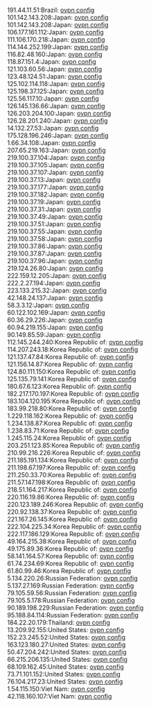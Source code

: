 191.44.11.51:Brazil: [ovpn config](vpn/191_44_11_51.ovpn)  
101.142.143.208:Japan: [ovpn config](vpn/101_142_143_208.ovpn)  
101.142.143.208:Japan: [ovpn config](vpn/101_142_143_208.ovpn)  
106.177.161.112:Japan: [ovpn config](vpn/106_177_161_112.ovpn)  
111.106.170.218:Japan: [ovpn config](vpn/111_106_170_218.ovpn)  
114.144.252.199:Japan: [ovpn config](vpn/114_144_252_199.ovpn)  
116.82.48.160:Japan: [ovpn config](vpn/116_82_48_160.ovpn)  
118.87.151.4:Japan: [ovpn config](vpn/118_87_151_4.ovpn)  
121.103.60.56:Japan: [ovpn config](vpn/121_103_60_56.ovpn)  
123.48.124.51:Japan: [ovpn config](vpn/123_48_124_51.ovpn)  
125.102.114.118:Japan: [ovpn config](vpn/125_102_114_118.ovpn)  
125.198.37.125:Japan: [ovpn config](vpn/125_198_37_125.ovpn)  
125.56.117.10:Japan: [ovpn config](vpn/125_56_117_10.ovpn)  
126.145.136.66:Japan: [ovpn config](vpn/126_145_136_66.ovpn)  
126.203.204.100:Japan: [ovpn config](vpn/126_203_204_100.ovpn)  
126.28.201.240:Japan: [ovpn config](vpn/126_28_201_240.ovpn)  
14.132.27.53:Japan: [ovpn config](vpn/14_132_27_53.ovpn)  
175.128.196.246:Japan: [ovpn config](vpn/175_128_196_246.ovpn)  
1.66.34.108:Japan: [ovpn config](vpn/1_66_34_108.ovpn)  
207.65.219.163:Japan: [ovpn config](vpn/207_65_219_163.ovpn)  
219.100.37.104:Japan: [ovpn config](vpn/219_100_37_104.ovpn)  
219.100.37.105:Japan: [ovpn config](vpn/219_100_37_105.ovpn)  
219.100.37.107:Japan: [ovpn config](vpn/219_100_37_107.ovpn)  
219.100.37.13:Japan: [ovpn config](vpn/219_100_37_13.ovpn)  
219.100.37.177:Japan: [ovpn config](vpn/219_100_37_177.ovpn)  
219.100.37.182:Japan: [ovpn config](vpn/219_100_37_182.ovpn)  
219.100.37.19:Japan: [ovpn config](vpn/219_100_37_19.ovpn)  
219.100.37.31:Japan: [ovpn config](vpn/219_100_37_31.ovpn)  
219.100.37.49:Japan: [ovpn config](vpn/219_100_37_49.ovpn)  
219.100.37.51:Japan: [ovpn config](vpn/219_100_37_51.ovpn)  
219.100.37.55:Japan: [ovpn config](vpn/219_100_37_55.ovpn)  
219.100.37.58:Japan: [ovpn config](vpn/219_100_37_58.ovpn)  
219.100.37.86:Japan: [ovpn config](vpn/219_100_37_86.ovpn)  
219.100.37.87:Japan: [ovpn config](vpn/219_100_37_87.ovpn)  
219.100.37.96:Japan: [ovpn config](vpn/219_100_37_96.ovpn)  
219.124.26.80:Japan: [ovpn config](vpn/219_124_26_80.ovpn)  
222.159.12.205:Japan: [ovpn config](vpn/222_159_12_205.ovpn)  
222.2.27.194:Japan: [ovpn config](vpn/222_2_27_194.ovpn)  
223.133.215.32:Japan: [ovpn config](vpn/223_133_215_32.ovpn)  
42.148.24.137:Japan: [ovpn config](vpn/42_148_24_137.ovpn)  
58.3.3.12:Japan: [ovpn config](vpn/58_3_3_12.ovpn)  
60.122.102.169:Japan: [ovpn config](vpn/60_122_102_169.ovpn)  
60.36.29.226:Japan: [ovpn config](vpn/60_36_29_226.ovpn)  
60.94.219.155:Japan: [ovpn config](vpn/60_94_219_155.ovpn)  
90.149.85.59:Japan: [ovpn config](vpn/90_149_85_59.ovpn)  
112.145.244.240:Korea Republic of: [ovpn config](vpn/112_145_244_240.ovpn)  
114.207.243.18:Korea Republic of: [ovpn config](vpn/114_207_243_18.ovpn)  
121.137.47.84:Korea Republic of: [ovpn config](vpn/121_137_47_84.ovpn)  
121.156.14.87:Korea Republic of: [ovpn config](vpn/121_156_14_87.ovpn)  
124.80.111.150:Korea Republic of: [ovpn config](vpn/124_80_111_150.ovpn)  
125.135.79.141:Korea Republic of: [ovpn config](vpn/125_135_79_141.ovpn)  
180.67.6.123:Korea Republic of: [ovpn config](vpn/180_67_6_123.ovpn)  
182.217.170.197:Korea Republic of: [ovpn config](vpn/182_217_170_197.ovpn)  
183.104.120.195:Korea Republic of: [ovpn config](vpn/183_104_120_195.ovpn)  
183.99.218.80:Korea Republic of: [ovpn config](vpn/183_99_218_80.ovpn)  
1.229.118.162:Korea Republic of: [ovpn config](vpn/1_229_118_162.ovpn)  
1.234.138.87:Korea Republic of: [ovpn config](vpn/1_234_138_87.ovpn)  
1.238.83.71:Korea Republic of: [ovpn config](vpn/1_238_83_71.ovpn)  
1.245.115.24:Korea Republic of: [ovpn config](vpn/1_245_115_24.ovpn)  
203.251.123.85:Korea Republic of: [ovpn config](vpn/203_251_123_85.ovpn)  
210.99.216.226:Korea Republic of: [ovpn config](vpn/210_99_216_226.ovpn)  
211.185.191.134:Korea Republic of: [ovpn config](vpn/211_185_191_134.ovpn)  
211.198.67.197:Korea Republic of: [ovpn config](vpn/211_198_67_197.ovpn)  
211.250.33.70:Korea Republic of: [ovpn config](vpn/211_250_33_70.ovpn)  
211.57.147.198:Korea Republic of: [ovpn config](vpn/211_57_147_198.ovpn)  
218.51.164.217:Korea Republic of: [ovpn config](vpn/218_51_164_217.ovpn)  
220.116.19.86:Korea Republic of: [ovpn config](vpn/220_116_19_86.ovpn)  
220.123.189.246:Korea Republic of: [ovpn config](vpn/220_123_189_246.ovpn)  
220.92.138.37:Korea Republic of: [ovpn config](vpn/220_92_138_37.ovpn)  
221.167.26.145:Korea Republic of: [ovpn config](vpn/221_167_26_145.ovpn)  
222.104.225.34:Korea Republic of: [ovpn config](vpn/222_104_225_34.ovpn)  
222.117.186.129:Korea Republic of: [ovpn config](vpn/222_117_186_129.ovpn)  
49.164.215.38:Korea Republic of: [ovpn config](vpn/49_164_215_38.ovpn)  
49.175.89.36:Korea Republic of: [ovpn config](vpn/49_175_89_36.ovpn)  
58.141.164.57:Korea Republic of: [ovpn config](vpn/58_141_164_57.ovpn)  
61.74.234.69:Korea Republic of: [ovpn config](vpn/61_74_234_69.ovpn)  
61.80.99.46:Korea Republic of: [ovpn config](vpn/61_80_99_46.ovpn)  
5.134.220.26:Russian Federation: [ovpn config](vpn/5_134_220_26.ovpn)  
5.137.27.169:Russian Federation: [ovpn config](vpn/5_137_27_169.ovpn)  
79.105.59.56:Russian Federation: [ovpn config](vpn/79_105_59_56.ovpn)  
79.105.5.178:Russian Federation: [ovpn config](vpn/79_105_5_178.ovpn)  
90.189.198.229:Russian Federation: [ovpn config](vpn/90_189_198_229.ovpn)  
95.188.84.114:Russian Federation: [ovpn config](vpn/95_188_84_114.ovpn)  
184.22.20.179:Thailand: [ovpn config](vpn/184_22_20_179.ovpn)  
13.209.92.155:United States: [ovpn config](vpn/13_209_92_155.ovpn)  
152.23.245.52:United States: [ovpn config](vpn/152_23_245_52.ovpn)  
163.123.180.27:United States: [ovpn config](vpn/163_123_180_27.ovpn)  
50.47.204.242:United States: [ovpn config](vpn/50_47_204_242.ovpn)  
66.215.206.135:United States: [ovpn config](vpn/66_215_206_135.ovpn)  
68.109.162.45:United States: [ovpn config](vpn/68_109_162_45.ovpn)  
73.71.101.152:United States: [ovpn config](vpn/73_71_101_152.ovpn)  
76.104.217.23:United States: [ovpn config](vpn/76_104_217_23.ovpn)  
1.54.115.150:Viet Nam: [ovpn config](vpn/1_54_115_150.ovpn)  
42.118.160.107:Viet Nam: [ovpn config](vpn/42_118_160_107.ovpn)  
